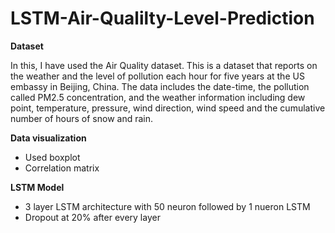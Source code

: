 # LSTM-Air-Qualilty-Level-Prediction
  
**Dataset**
  
In this, I have used the Air Quality dataset. This is a dataset that reports on the weather and the level of pollution each hour for five years at the US embassy in Beijing, China. The data includes the date-time, the pollution called PM2.5 concentration, and the weather information including dew point, temperature, pressure, wind direction, wind speed and the cumulative number of hours of snow and rain.  
 
**Data visualization**

- Used boxplot
- Correlation matrix

**LSTM Model**

- 3 layer LSTM architecture with 50 neuron followed by 1 nueron LSTM
- Dropout at 20% after every layer
